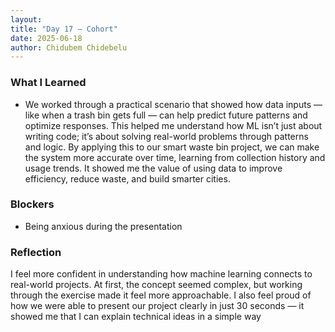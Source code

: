 ```yaml
---
layout: 
title: "Day 17 – Cohort"
date: 2025-06-18
author: Chidubem Chidebelu
---
```


### What I Learned
- We worked through a practical scenario that showed how data inputs — like when a trash bin gets full — can help predict future patterns and optimize responses. This helped me understand how ML isn’t just about writing code; it’s about solving real-world problems through patterns and logic. By applying this to our smart waste bin project, we can make the system more accurate over time, learning from collection history and usage trends. It showed me the value of using data to improve efficiency, reduce waste, and build smarter cities.

### Blockers
- Being anxious during the presentation 

### Reflection
I feel more confident in understanding how machine learning connects to real-world projects. At first, the concept seemed complex, but working through the exercise made it feel more approachable. I also feel proud of how we were able to present our project clearly in just 30 seconds — it showed me that I can explain technical ideas in a simple way
